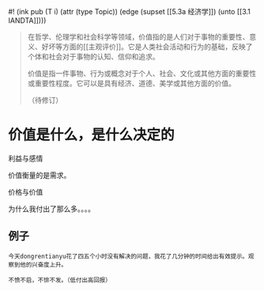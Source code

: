 #! (ink pub (T i) (attr (type Topic)) (edge (supset [[5.3a 经济学]]) (unto [[3.1 IANDTA]])))

> 在哲学、伦理学和社会科学等领域，价值指的是人们对于事物的重要性、意义、好坏等方面的[[主观评价]]。它是人类社会活动和行为的基础，反映了个体和社会对于事物的认知、信仰和追求。
> 
> 价值是指一件事物、行为或概念对于个人、社会、文化或其他方面的重要性或重要性程度。它可以是具有经济、道德、美学或其他方面的价值。
> 
> （待修订）

# 价值是什么，是什么决定的

利益与感情

价值衡量的是需求。

价格与价值

为什么我付出了那么多。。。。


## 例子

```
今天dongrentianyu花了四五个小时没有解决的问题，我花了几分钟的时间给出有效提示。观察到他的兴奋度上升。

不愤不启，不悱不发。（低付出高回报）
```
